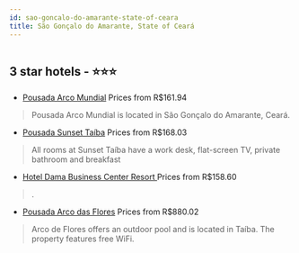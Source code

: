 ```yaml
---
id: sao-goncalo-do-amarante-state-of-ceara
title: São Gonçalo do Amarante, State of Ceará
---
```


<center><img src="https://static.hotelurbano.com/reservas/prod0/5/5154/555b79c9e3fe5_25482958.jpg" alt="" /></center>


##  3 star hotels - ⭐️⭐️⭐️

-    [Pousada Arco Mundial](https://www.hurb.com/br/hotels/sao-goncalo-do-amarante/arco-mundial-ceara-5154?cmp=18055) Prices from R$161.94
   > Pousada Arco Mundial is located in São Gonçalo do Amarante, Ceará.
-    [Pousada Sunset Taíba](https://www.hurb.com/br/hotels/sao-goncalo-do-amarante/pousada-sunset-taiba-18554?cmp=18055) Prices from R$168.03
   > All rooms at Sunset Taíba have a work desk, flat-screen TV, private bathroom and breakfast
-    [Hotel Dama Business Center Resort ](https://www.hurb.com/br/hotels/sao-goncalo-do-amarante/hotel-dama-business-center-resort-e-restaurante-10917?cmp=18055) Prices from R$158.60
   > .
-    [Pousada Arco das Flores](https://www.hurb.com/br/hotels/sao-goncalo-do-amarante/arco-das-flores-7047?cmp=18055) Prices from R$880.02
   > Arco de Flores offers an outdoor pool and is located in Taíba. The property features free WiFi.
